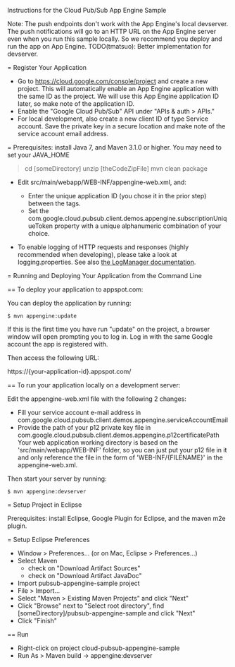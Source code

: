 Instructions for the Cloud Pub/Sub App Engine Sample

Note: The push endpoints don't work with the App Engine's local
devserver. The push notifications will go to an HTTP URL on the App
Engine server even when you run this sample locally. So we recommend
you deploy and run the app on App Engine.
TODO(tmatsuo): Better implementation for devserver.

= Register Your Application

* Go to https://cloud.google.com/console/project and create a new
  project. This will automatically enable an App Engine application
  with the same ID as the project. We will use this App Engine
  application ID later, so make note of the application ID.
* Enable the "Google Cloud Pub/Sub" API under "APIs & auth > APIs."
* For local development, also create a new client ID of type Service
  account. Save the private key in a secure location and make note of
  the service account email address.

= Prerequisites: install Java 7, and Maven 3.1.0 or higher. You may
need to set your JAVA_HOME

> cd [someDirectory]
> unzip [theCodeZipFile]
> mvn clean package

* Edit src/main/webapp/WEB-INF/appengine-web.xml, and:
    * Enter the unique application ID (you chose it in the prior step)
      between the <application> tags.
    * Set the
      com.google.cloud.pubsub.client.demos.appengine.subscriptionUniqueToken
      property with a unique alphanumeric combination of your choice.

* To enable logging of HTTP requests and responses (highly recommended
  when developing), please take a look at logging.properties. See also
  [the LogManager documentation][1].

= Running and Deploying Your Application from the Command Line

== To deploy your application to appspot.com:

You can deploy the application by running:

    $ mvn appengine:update

If this is the first time you have run "update" on the project, a
browser window will open prompting you to log in. Log in with the same
Google account the app is registered with.

Then access the following URL:

https://{your-application-id}.appspot.com/

== To run your application locally on a development server:

Edit the appengine-web.xml file with the following 2 changes:

* Fill your service account e-mail address in
  com.google.cloud.pubsub.client.demos.appengine.serviceAccountEmail
* Provide the path of your p12 private key file in
  com.google.cloud.pubsub.client.demos.appengine.p12certificatePath
  Your web application working directory is based on the
  'src/main/webapp/WEB-INF' folder, so you can just put your p12 file
  in it and only reference the file in the form of
  'WEB-INF/{FILENAME}' in the appengine-web.xml.

Then start your server by running:

    $ mvn appengine:devserver

= Setup Project in Eclipse

Prerequisites: install Eclipse, Google Plugin for Eclipse, and the
maven m2e plugin.

= Setup Eclipse Preferences

* Window > Preferences... (or on Mac, Eclipse > Preferences...)
* Select Maven
    * check on "Download Artifact Sources"
    * check on "Download Artifact JavaDoc"
* Import pubsub-appengine-sample project
* File > Import...
* Select "Maven > Existing Maven Projects" and click "Next"
* Click "Browse" next to "Select root directory", find
  [someDirectory]/pubsub-appengine-sample and click "Next"
* Click "Finish"

== Run
* Right-click on project cloud-pubsub-appengine-sample
* Run As > Maven build -> appengine:devserver

[1]: http://docs.oracle.com/javase/6/docs/api/java/util/logging/LogManager.html